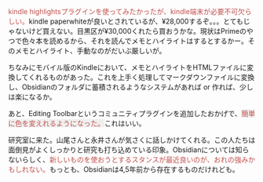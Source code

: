 <font color="#c0504d">kindle highlightsプラグインを使ってみたかったが、kindle端末が必要不可欠らしい。</font>kindle paperwhiteが良いとされているが、¥28,000するぞ。。。とてもじゃないけど買えない。目黒区が¥30,000くれたら買おうかな。現状はPrimeのやつで色々本を読めるから、それを読んでメモとハイライトはするとするかー。そのメモとハイライト、手動なのがだいぶ厳しいが。

ちなみにモバイル版のKindleにおいて、メモとハイライトをHTMLファイルに変換してくれるものがあった。これを上手く処理してマークダウンファイルに変換し、Obsidianのフォルダに蓄積されるようなシステムがあれば or 作れば、少しは楽になるか。

あと、Editing Toolbarというコミュニティプラグインを追加したおかげで、<font color="#c0504d"><span style="background:rgba(140, 140, 140, 0.12)"><font color="#c0504d">簡単に色を変えれるようになった。</font></span></font>これはいい。

研究室に来た。山尾さんと永井さんが気さくに話しかけてくれる。この人たちは面倒見がよくしっかりと研究も打ち込めている印象。Obsidianについては知らないらしく、<font color="#c0504d">新しいものを使おうとするスタンスが最近良いのが、おれの強みかもしれない。</font>もっとも、Obsidianは4,5年前から存在するものだけれども。

